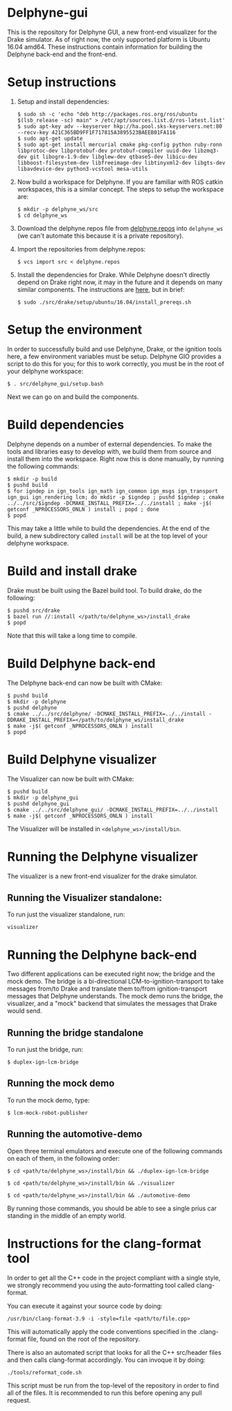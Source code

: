 # Delphyne-gui

This is the repository for Delphyne GUI, a new front-end visualizer for the
Drake simulator. As of right now, the only supported platform is
Ubuntu 16.04 amd64. These instructions contain information for building the
Delphyne back-end and the front-end.

# Setup instructions

1.  Setup and install dependencies:

    ```
    $ sudo sh -c 'echo "deb http://packages.ros.org/ros/ubuntu $(lsb_release -sc) main" > /etc/apt/sources.list.d/ros-latest.list'
    $ sudo apt-key adv --keyserver hkp://ha.pool.sks-keyservers.net:80 --recv-key 421C365BD9FF1F717815A3895523BAEEB01FA116
    $ sudo apt-get update
    $ sudo apt-get install mercurial cmake pkg-config python ruby-ronn libprotoc-dev libprotobuf-dev protobuf-compiler uuid-dev libzmq3-dev git libogre-1.9-dev libglew-dev qtbase5-dev libicu-dev libboost-filesystem-dev libfreeimage-dev libtinyxml2-dev libgts-dev libavdevice-dev python3-vcstool mesa-utils
    ```

1.  Now build a workspace for Delphyne. If you are familiar with ROS catkin
workspaces, this is a similar concept. The steps to setup the workspace are:

    ```
    $ mkdir -p delphyne_ws/src
    $ cd delphyne_ws
    ```

1.  Download the delphyne.repos file from [delphyne.repos](https://github.com/ToyotaResearchInstitute/delphyne-gui/blob/master/delphyne.repos) into
 `delphyne_ws` (we can't automate this because it is a private repository).

1.  Import the repositories from delphyne.repos:

    ```
    $ vcs import src < delphyne.repos
    ```

1.  Install the dependencies for Drake. While Delphyne doesn't directly depend
on Drake right now, it may in the future and it depends on many similar
components. The instructions are [here](http://drake.mit.edu/from_source.html),
but in brief:

    ```
    $ sudo ./src/drake/setup/ubuntu/16.04/install_prereqs.sh
    ```

# Setup the environment
In order to successfully build and use Delphyne, Drake, or the ignition tools
here, a few environment variables must be setup. Delphyne GIO provides a script
to do this for you; for this to work correctly, you must be in the root of your
delphyne workspace:

```
$ . src/delphyne_gui/setup.bash
```

Next we can go on and build the components.

# Build dependencies

Delphyne depends on a number of external dependencies. To make the tools and
libraries easy to develop with, we build them from source and install them into
the workspace. Right now this is done manually, by running the following
commands:

```
$ mkdir -p build
$ pushd build
$ for igndep in ign_tools ign_math ign_common ign_msgs ign_transport ign_gui ign_rendering lcm; do mkdir -p $igndep ; pushd $igndep ; cmake ../../src/$igndep -DCMAKE_INSTALL_PREFIX=../../install ; make -j$( getconf _NPROCESSORS_ONLN ) install ; popd ; done
$ popd
```

This may take a little while to build the dependencies. At the end of the build,
a new subdirectory called `install` will be at the top level of your
delphyne workspace.

# Build and install drake

Drake must be built using the Bazel build tool. To build drake, do the
following:

```
$ pushd src/drake
$ bazel run //:install </path/to/delphyne_ws>/install_drake
$ popd
```

Note that this will take a long time to compile.

# Build Delphyne back-end

The Delphyne back-end can now be built with CMake:

```
$ pushd build
$ mkdir -p delphyne
$ pushd delphyne
$ cmake ../../src/delphyne/ -DCMAKE_INSTALL_PREFIX=../../install -DDRAKE_INSTALL_PREFIX=</path/to/delphyne_ws/install_drake
$ make -j$( getconf _NPROCESSORS_ONLN ) install
$ popd
```

# Build Delphyne visualizer

The Visualizer can now be built with CMake:

```
$ pushd build
$ mkdir -p delphyne_gui
$ pushd delphyne_gui
$ cmake ../../src/delphyne_gui/ -DCMAKE_INSTALL_PREFIX=../../install
$ make -j$( getconf _NPROCESSORS_ONLN ) install
```

The Visualizer will be installed in `<delphyne_ws>/install/bin`.

# Running the Delphyne visualizer

The visualizer is a new front-end visualizer for the drake simulator.

## Running the Visualizer standalone:

To run just the visualizer standalone, run:

```
visualizer
```

# Running the Delphyne back-end

Two different applications can be executed right now; the bridge
and the mock demo. The bridge is a bi-directional LCM-to-ignition-transport to
take messages from/to Drake and translate them to/from ignition-transport
messages that Delphyne understands. The mock demo runs the bridge,
the visualizer, and a "mock" backend that simulates the messages that Drake
would send.

## Running the bridge standalone

To run just the bridge, run:

```
$ duplex-ign-lcm-bridge
```

## Running the mock demo

To run the mock demo, type:

```
$ lcm-mock-robot-publisher
```

## Running the automotive-demo

Open three terminal emulators and execute one of the following commands on each of them, in the following order:

```
$ cd <path/to/delphyne_ws>/install/bin && ./duplex-ign-lcm-bridge
```

```
$ cd <path/to/delphyne_ws>/install/bin && ./visualizer
```

```
$ cd <path/to/delphyne_ws>/install/bin && ./automotive-demo
```

By running those commands, you should be able to see a single prius car standing in the middle of an empty world.


# Instructions for the clang-format tool
In order to get all the C++ code in the project compliant with a single style, we strongly recommend you using the auto-formatting tool called clang-format.

You can execute it against your source code by doing:
```
/usr/bin/clang-format-3.9 -i -style=file <path/to/file.cpp>
```
This will automatically apply the code conventions specified in the .clang-format file, found on the root of the repository.

There is also an automated script that looks for all the C++ src/header files and then calls clang-format accordingly. You can invoque it by doing:

```
./tools/reformat_code.sh
```

This script must be run from the top-level of the repository in order to find
all of the files. It is recommended to run this before opening any pull request.
